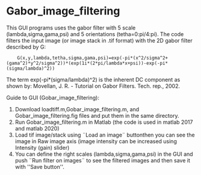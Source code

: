 # Gabor_image_filtering
This GUI programs uses the gabor filter with 5 scale (lambda,sigma,gama,psi) and 5 orientations (tetha=0:pi/4:pi). 
The code filters the input image (or image stack in .tif format) with the 2D gabor filter described by G:

        G(x,y,lambda,tetha,sigma,gama,psi)=exp(-pi*(x^2/sigma^2+(gama^2)*y^2/sigma^2))*(exp(1i*(2*pi/lambda*x+psi))-exp(-pi*(sigma/lambda)^2))

The term exp(-pi*(sigma/lambda)^2) is the inherent DC component as shown by: Movellan, J. R. - Tutorial on Gabor Filters. Tech. rep., 2002.
 

Guide to GUI (Gobar_image_filtering):
1) Download loadtiff.m,Gobar_image_filtering.m, and Gobar_image_filtering.fig files and put them in the same directory.
2) Run Gobar_image_filtering.m in Matlab (the code is used in matlab 2017  and matlab 2020)
3) Load tif image/stack using ¨Load an image¨ buttonthen you can see the image in Raw image axis (image intensity can be increased using Intensity (gain) slider)
4) You can define the right scales (lambda,sigma,gama,psi) in the GUI and push ¨Run filter on images¨ to see the filtered images and then save it with ''Save button''.
